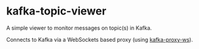 # kafka-topic-viewer

A simple viewer to monitor messages on topic(s) in Kafka. 

Connects to Kafka via a WebSockets based proxy (using [kafka-proxy-ws](https://github.com/Microsoft/kafka-proxy-ws)).

